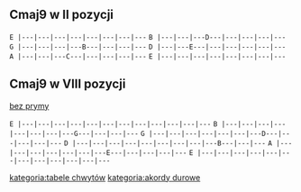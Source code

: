 ## Cmaj9 w II pozycji

`E |---|---|---|---|---|---|---|---`
`B |---|---|---D---|---|---|---|---`
`G |---|---|---|---B---|---|---|---`
`D |---|---E---|---|---|---|---|---`
`A |---|---|---C---|---|---|---|---`
`E |---|---|---|---|---|---|---|---`

## Cmaj9 w VIII pozycji

[bez prymy](bez_prymy "wikilink")

`E |---|---|---|---|---|---|---|---|---|---|---|---`
`B |---|---|---|---|---|---|---|---G---|---|---|---`
`G |---|---|---|---|---|---|---D---|---|---|---|---`
`D |---|---|---|---|---|---|---|---|---B---|---|---`
`A |---|---|---|---|---|---|---E---|---|---|---|---`
`E |---|---|---|---|---|---|---|---|---|---|---|---`

[kategoria:tabele chwytów](kategoria:tabele_chwytów "wikilink")
[kategoria:akordy durowe](kategoria:akordy_durowe "wikilink")